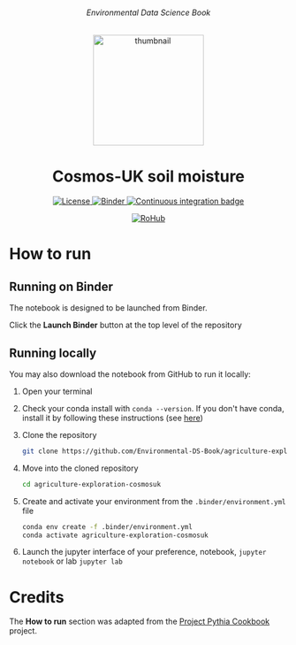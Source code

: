 <div align="center">
    <h6>Environmental Data Science Book</h6>
</div>

<p align="center">
<img src="https://github.com/alan-turing-institute/environmental-ds-book/blob/master/book/figures/logo/logo.png?raw=True" alt="thumbnail" width="200"/>
</p>

<div align="center">
    <h1>Cosmos-UK soil moisture</h1>
</div>

<p align="center">
    <a href="https://github.com/Environmental-DS-Book/agriculture-exploration-cosmosuk/blob/main/LICENSE">
        <img alt="License" src="https://img.shields.io/badge/License-MIT-yellow.svg">
    </a>
    <a href="https://notebooks.gesis.org/binder/v2/gh/Environmental-DS-Book/agriculture-exploration-cosmosuk/main?labpath=agriculture-exploration-cosmosuk.ipynb">
        <img alt="Binder" src="https://mybinder.org/badge_logo.svg">
    </a>
    <a href="https://github.com/Environmental-DS-Book/agriculture-exploration-cosmosuk/actions/workflows/publish.yml/badge.svg">
        <img alt="Continuous integration badge" src="https://github.com/Environmental-DS-Book/agriculture-exploration-cosmosuk/actions/workflows/publish.yml/badge.svg">
    </a>
    <br/>
</p>

<p align="center">
    <a href="https://w3id.org/ro-id/435f534c-e49b-43c3-9bd6-3393100bef3f">
        <img alt="RoHub" src="https://img.shields.io/badge/RoHub-FAIR_Executable_Research_Object-2ea44f?logo=Open+Access&logoColor=blue">
    </a>
</p>

# How to run

## Running on Binder
The notebook is designed to be launched from Binder. 

Click the **Launch Binder** button at the top level of the repository

## Running locally
You may also download the notebook from GitHub to run it locally:
1. Open your terminal

2. Check your conda install with `conda --version`. If you don't have conda, install it by following these instructions (see [here](https://docs.conda.io/en/latest/miniconda.html))

3. Clone the repository
    ```bash
    git clone https://github.com/Environmental-DS-Book/agriculture-exploration-cosmosuk.git
    ```

4. Move into the cloned repository
    ```bash
    cd agriculture-exploration-cosmosuk
    ```

5. Create and activate your environment from the `.binder/environment.yml` file
    ```bash
    conda env create -f .binder/environment.yml
    conda activate agriculture-exploration-cosmosuk
    ```  

6. Launch the jupyter interface of your preference, notebook, `jupyter notebook` or lab `jupyter lab`

# Credits
The **How to run** section was adapted from the [Project Pythia Cookbook](https://cookbooks.projectpythia.org/) project.

